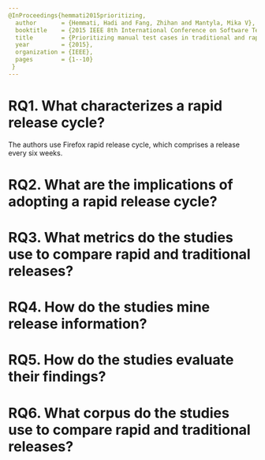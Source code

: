 ```yaml
---
@InProceedings{hemmati2015prioritizing,
  author       = {Hemmati, Hadi and Fang, Zhihan and Mantyla, Mika V},
  booktitle    = {2015 IEEE 8th International Conference on Software Testing, Verification and Validation (ICST)},
  title        = {Prioritizing manual test cases in traditional and rapid release environments},
  year         = {2015},
  organization = {IEEE},
  pages        = {1--10}
 }
---
```


# RQ1. What characterizes a rapid release cycle?

The authors use Firefox rapid release cycle, which comprises a release every six weeks.

# RQ2. What are the implications of adopting a rapid release cycle?


# RQ3. What metrics do the studies use to compare rapid and traditional releases?


# RQ4. How do the studies mine release information?


# RQ5. How do the studies evaluate their findings?


# RQ6. What corpus do the studies use to compare rapid and traditional releases?

